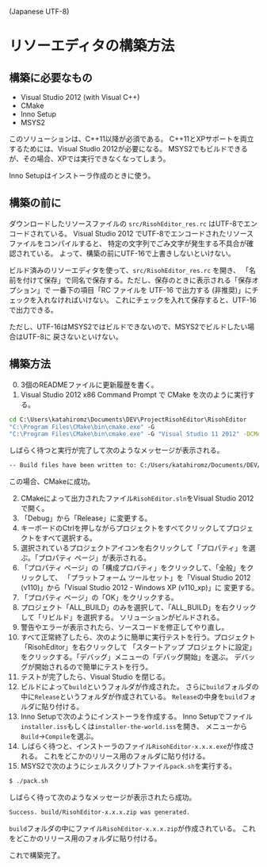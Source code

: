 ﻿(Japanese UTF-8)

# リソーエディタの構築方法

## 構築に必要なもの

- Visual Studio 2012 (with Visual C++)
- CMake
- Inno Setup
- MSYS2

このソリューションは、C++11以降が必須である。
C++11とXPサポートを両立するためには、Visual Studio 2012が必要になる。
MSYS2でもビルドできるが、その場合、XPでは実行できなくなってしまう。

Inno Setupはインストーラ作成のときに使う。

## 構築の前に

ダウンロードしたリソースファイルの `src/RisohEditor_res.rc` はUTF-8でエンコードされている。
Visual Studio 2012 でUTF-8でエンコードされたリソースファイルをコンパイルすると、
特定の文字列でごみ文字が発生する不具合が確認されている。
よって、構築の前にUTF-16で上書きしないといけない。

ビルド済みのリソーエディタを使って、`src/RisohEditor_res.rc` を開き、
「名前を付けて保存」で同名で保存する。ただし、保存のときに表示される「保存オプション」で
一番下の項目「RC ファイルを UTF-16 で出力する (非推奨)」にチェックを入れなければいけない。
これにチェックを入れて保存すると、UTF-16で出力できる。

ただし、UTF-16はMSYS2ではビルドできないので、MSYS2でビルドしたい場合はUTF-8に
戻さないといけない。

## 構築方法

0. 3個のREADMEファイルに更新履歴を書く。
1. Visual Studio 2012 x86 Command Prompt で CMake を次のように実行する。

```cmd
cd C:\Users\katahiromz\Documents\DEV\ProjectRisohEditor\RisohEditor
"C:\Program Files\CMake\bin\cmake.exe" -G
"C:\Program Files\CMake\bin\cmake.exe" -G "Visual Studio 11 2012" -DCMAKE_BUILD_TYPE=Release .
```

しばらく待つと実行が完了して次のようなメッセージが表示される。

```txt
-- Build files have been written to: C:/Users/katahiromz/Documents/DEV/ProjectRisohEditor/RisohEditor
```

この場合、CMakeに成功。

2. CMakeによって出力されたファイル`RisohEditor.sln`をVisual Studio 2012で開く。
3. 「Debug」から「Release」に変更する。
4. キーボードのCtrlを押しながらプロジェクトをすべてクリックしてプロジェクトをすべて選択する。
5. 選択されているプロジェクトアイコンを右クリックして「プロパティ」を選ぶ。「プロパティ ページ」が表示される。
6. 「プロパティ ページ」の「構成プロパティ」をクリックして、「全般」をクリックして、
「プラットフォーム ツールセット」を「Visual Studio 2012 (v110)」から「Visual Studio 2012 - Windows XP (v110_xp)」に
変更する。
7. 「プロパティ ページ」の「OK」をクリックする。
8. プロジェクト「ALL_BUILD」のみを選択して、「ALL_BUILD」を右クリックして「リビルド」を選択する。
ソリューションがビルドされる。
9. 警告やエラーが表示されたら、ソースコードを修正してやり直し。
10. すべて正常終了したら、次のように簡単に実行テストを行う。プロジェクト「RisohEditor」を右クリックして
「スタートアップ プロジェクトに設定」をクリックする。「デバッグ」メニューの「デバッグ開始」を選ぶ。
デバッグが開始されるので簡単にテストを行う。
11. テストが完了したら、Visual Studio を閉じる。
12. ビルドによって`build`というフォルダが作成された。
さらに`build`フォルダの中に`Release`というフォルダが作成されている。
`Release`の中身を`build`フォルダに貼り付ける。
13. Inno Setupで次のようにインストーラを作成する。
Inno Setupでファイル`installer.iss`もしくは`installer-the-world.iss`を開き、
メニューから`Build`→`Compile`を選ぶ。
14. しばらく待つと、インストーラのファイル`RisohEditor-x.x.x.exe`が作成される。
これをどこかのリリース用のフォルダに貼り付ける。
15. MSYS2で次のようにシェルスクリプトファイル`pack.sh`を実行する。
```bash
$ ./pack.sh
```
しばらく待って次のようなメッセージが表示されたら成功。
```txt
Success. build/RisohEditor-x.x.x.zip was generated.
```
`build`フォルダの中にファイル`RisohEditor-x.x.x.zip`が作成されている。
これをどこかのリリース用のフォルダに貼り付ける。

これで構築完了。
